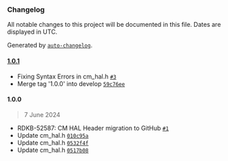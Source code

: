 ### Changelog

All notable changes to this project will be documented in this file. Dates are displayed in UTC.

Generated by [`auto-changelog`](https://github.com/CookPete/auto-changelog).

#### [1.0.1](https://github.com/rdkcentral/rdkb-halif-cm/compare/1.0.0...1.0.1)

- Fixing Syntax Errors in cm_hal.h [`#3`](https://github.com/rdkcentral/rdkb-halif-cm/pull/3)
- Merge tag '1.0.0' into develop [`59c76ee`](https://github.com/rdkcentral/rdkb-halif-cm/commit/59c76eec6363f96749f87bc429a9f7d119c5eb04)

#### 1.0.0

> 7 June 2024

- RDKB-52587: CM HAL Header migration to GitHub [`#1`](https://github.com/rdkcentral/rdkb-halif-cm/pull/1)
- Update cm_hal.h [`010c95a`](https://github.com/rdkcentral/rdkb-halif-cm/commit/010c95adacb1a6fadc62b94ac841025ddebeda88)
- Update cm_hal.h [`0532f4f`](https://github.com/rdkcentral/rdkb-halif-cm/commit/0532f4fab90165fa4287e4fc3aa9bfbd3f91478e)
- Update cm_hal.h [`0517b08`](https://github.com/rdkcentral/rdkb-halif-cm/commit/0517b0860e74a75e01f886915d4ea3f1be5ba15e)
